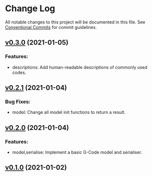 # Change Log

All notable changes to this project will be documented in this file.
See [Conventional Commits](Https://conventionalcommits.org) for commit guidelines.

<!-- changelog -->

## [v0.3.0](https://gitlab.com/jimsy/gcode/compare/v0.2.1...v0.3.0) (2021-01-05)




### Features:

* descriptions: Add human-readable descriptions of commonly used codes.

## [v0.2.1](https://gitlab.com/jimsy/gcode/compare/v0.2.0...v0.2.1) (2021-01-04)




### Bug Fixes:

* model: Change all model init functions to return a result.

## [v0.2.0](https://gitlab.com/jimsy/gcode/compare/v0.1.0...v0.2.0) (2021-01-04)




### Features:

* model,serialise: Implement a basic G-Code model and serialiser.

## [v0.1.0](https://gitlab.com/jimsy/gcode/compare/v0.1.0...v0.1.0) (2021-01-02)




